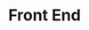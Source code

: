 ---
experience: ['discovery-education', 'essential-forms', 'isobar', 'no1-cooperative', 'skyspecs']
slug: 'front-end'
title: 'Front End'
tools: []
type: 'skill'
---